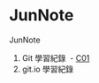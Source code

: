 # JunNote
JunNote

1. Git 學習紀錄  - [C01](https://github.com/kanhaojun/JunNote/blob/master/Note/C01.md)
2. git.io 學習紀錄
